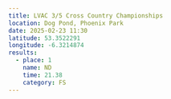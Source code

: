 ```yaml
---
title: LVAC 3/5 Cross Country Championships
location: Dog Pond, Phoenix Park
date: 2025-02-23 11:30
latitude: 53.3522291
longitude: -6.3214874
results:
  - place: 1
    name: ND
    time: 21.38
    category: FS
---
```

